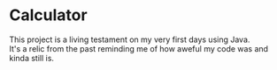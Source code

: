 # Calculator

This project is a living testament on my very first days using Java.  
It's a relic from the past reminding me of how aweful my code was and kinda still is.   
